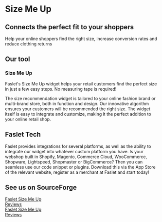 # Size Me Up 
## Connects the perfect fit to your shoppers

Help your online shoppers find the right size, increase conversion rates and reduce clothing returns

## Our tool
### Size Me Up
Faslet's Size Me Up widget helps your retail customers find the perfect size in just a few easy steps. No measuring tape is required!

The size recommendation widget is tailored to your online fashion brand or multi-brand store, both in function and design. Our innovative algorithm ensures your customers will be recommended the right size. The widget itself is easy to integrate and customize, making it the perfect addition to your online retail shop. 

## Faslet Tech
Faslet provides integrations for several platforms, as well as the ability to integrate our widget into whatever custom platform you have. Is your webshop built in Shopify, Magento, Commerce Cloud, WooCommerce, Shopware, Lightspeed, Shopmaster or BigCommerce? Then you can seamless use our code snippet or plugins. Download this via the App Store of the relevant website, register as a merchant at Faslet and start today!


## See us on SourceForge

<!-- Begin SF Tag -->
<div class="sf-root" data-id="3556473" data-badge="heart-badge-white" data-variant-id="sf" style="width:125px">
    <a href="https://sourceforge.net/software/product/Faslet-Size-Me-Up/" target="_blank">Faslet Size Me Up Reviews</a>
</div>
<script>(function () {var sc=document.createElement('script');sc.async=true;sc.src='https://b.sf-syn.com/badge_js?sf_id=3556473&variant_id=sf';var p=document.getElementsByTagName('script')[0];p.parentNode.insertBefore(sc, p);})();
</script>
<!-- End SF Tag -->

<!-- Begin SF Tag -->
<div class="sf-root" data-id="3556473" data-badge="users-love-us-new-white" data-variant-id="sd" style="width:125px">
    <a href="https://slashdot.org/software/p/Faslet-Size-Me-Up/" target="_blank">Faslet Size Me Up Reviews</a>
</div>
<script>(function () {var sc=document.createElement('script');sc.async=true;sc.src='https://b.sf-syn.com/badge_js?sf_id=3556473&variant_id=sd';var p=document.getElementsByTagName('script')[0];p.parentNode.insertBefore(sc, p);})();
</script>
<!-- End SF Tag -->